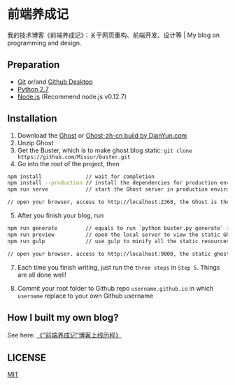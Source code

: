 # 前端养成记
我的技术博客《前端养成记》：关于网页重构、前端开发、设计等 | My blog on programming and design.

## Preparation

- [Git](http://git-scm.com/download) or/and [Github Desktop](https://desktop.github.com)
- [Python 2.7](https://www.python.org/downloads)
- [Node.js](https://nodejs.org/en/download/releases) (Recommend node.js v0.12.7)

## Installation
1. Download the [Ghost](https://github.com/TryGhost/Ghost/releases) or [Ghost-zh-cn build by DianYun.com](https://github.com/diancloud/Ghost/releases)
2. Unzip Ghost
3. Get the Buster, which is to make ghost blog static: `git clone https://github.com/Misiur/buster.git`
4. Go into the root of the project, then

 ```bash
npm install              // wait for completion
npm install --production // install the dependencies for production environment
npm run serve            // start the Ghost server in production environment

// open your browser, access to http://localhost:2368, the Ghost is there waiting for you
 ```
 
5. After you finish your blog, run

 ```bash
npm run generate         // equals to run `python buster.py generate` in the Buster/buster folder
npm run preview          // open the local server to view the static Ghost built by the step above
npm run gulp             // use gulp to minify all the static resources using by your static Ghost

// open your browser. access to http://localhost:9000, the static ghost is there.
 ```
7. Each time you finish writing, just run the `three steps` in `Step 5`. Things are all done well!
 
8. Commit your root folder to Github repo `username.github.io` in which `username` replace to your own Github username

## How I built my own blog?

See here: [《“前端养成记”博客上线历程》](http://loyalsoldier.me/my-frontend-cultivation-blog-launched)

## LICENSE
[MIT](https://github.com/Loyalsoldier/Loyalsoldier.github.io/blob/master/LICENSE)
